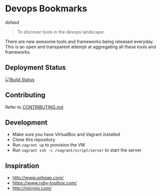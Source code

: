 # Devops Bookmarks
dsfasd
> To discover tools in the devops landscape.

There are new awesome tools and frameworks being released everyday.
This is an open and transparent attempt at aggregating all these tools
and frameworks.

## Deployment Status

[![Build Status](https://snap-ci.com/devopsbookmarks/devopsbookmarks.com/branch/master/build_image)](https://snap-ci.com/devopsbookmarks/devopsbookmarks.com/branch/master)

## Contributing

Refer to [CONTRIBUTING.md](https://github.com/devopsbookmarks/devopsbookmarks.com/blob/master/CONTRIBUTING.md)

## Development

* Make sure you have VirtualBox and Vagrant installed
* Clone this repository
* Run `vagrant up` to provision the VM
* Run `vagrant ssh -c /vagrant/script/server` to start the server

## Inspiration

* http://www.unheap.com/
* https://www.ruby-toolbox.com/
* http://microjs.com/
